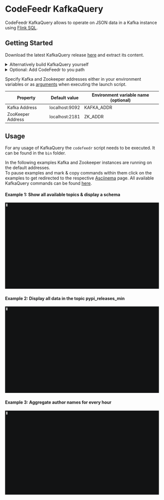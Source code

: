 # CodeFeedr KafkaQuery

CodeFeedr KafkaQuery allows to operate on JSON data in a Kafka instance using [Flink SQL](https://ci.apache.org/projects/flink/flink-docs-release-1.9/dev/table/sql.html).

## Getting Started

Download the latest KafkaQuery release [here](https://github.com/codefeedr/kafkaquery/releases) and extract its content. 

<details> 
<summary>Alternatively build KafkaQuery yourself</summary>
<br>

Clone the project and open it as a sbt project. Run `sbt pack` to create a package folder containing program launch scripts in the following directory: ```target/pack/bin/kafkaquery/bin```


</details>

<details> 
<summary>Optional: Add CodeFeedr to you path</summary>


```
export PATH=$PATH:<path to bin folder>

e.g. export PATH=$PATH:/Users/MyUsername/Documents/kafkaquery/target/pack/bin
```

</details>


Specify Kafka and Zookeeper addresses either in your environment variables or as [arguments](#address)  when executing the launch script.<br/>


| Property          | Default value  |Environment variable name (optional) |
|-------------------|----------------|-------------------------------------|
| Kafka Address     | localhost:9092 |KAFKA_ADDR                           |
| ZooKeeper Address | localhost:2181 |ZK_ADDR                              |

## Usage

For any usage of KafkaQuery the `codefeedr` script needs to be executed. It can be found in the `bin` folder.

In the following examples Kafka and Zookeeper instances are running on the default addresses. <br>
To pause examples and mark & copy commands within them click on the examples to get redirected to the respective [Asciinema](https://asciinema.org/) page.
All available KafkaQuery commands can be found [here](https://github.com/codefeedr/kafkaquery/wiki/Commands).


#### Example 1: Show all available topics & display a schema
[![asciinema page](docs/UsageExamples/showTopics.gif)](https://asciinema.org/a/360404)

#### Example 2: Display all data in the topic pypi_releases_min 
[![asciinema page](docs/UsageExamples/selectAll.gif)](https://asciinema.org/a/360660)

#### Example 3: Aggregate author names for every hour
[![asciinema page](docs/UsageExamples/aggregateAuthors.gif)](https://asciinema.org/a/360672)
